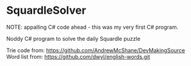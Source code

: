 # SquardleSolver

NOTE: appalling C# code ahead - this was my very first C# program.

Noddy C# program to solve the daily Squardle puzzle

Trie code from: https://github.com/AndrewMcShane/DevMakingSource
Word list from: https://github.com/dwyl/english-words.git
